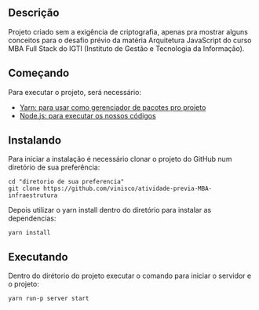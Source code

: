 ## Descrição

Projeto criado sem a exigência de criptografia, apenas pra mostrar alguns conceitos para o desafio prévio da matéria Arquitetura JavaScript do curso MBA Full Stack do IGTI (Instituto de Gestão e Tecnologia da Informação).

## Começando

Para executar o projeto, será necessário:

- [Yarn: para usar como gerenciador de pacotes pro projeto](hhttps://yarnpkg.com/lang/en/docs/install/)
- [Node.js: para executar os nossos códigos](https://nodejs.org/en/download/)

## Instalando

Para iniciar a instalação é necessário clonar o projeto do GitHub num diretório de sua preferência:

```shell
cd "diretorio de sua preferencia"
git clone https://github.com/vinisco/atividade-previa-MBA-infraestrutura
```

Depois utilizar o yarn install dentro do diretório para instalar as dependencias:

```shell
yarn install
```

## Executando

Dentro do dirétorio do projeto executar o comando para iniciar o servidor e o projeto:

```shell
yarn run-p server start
```
